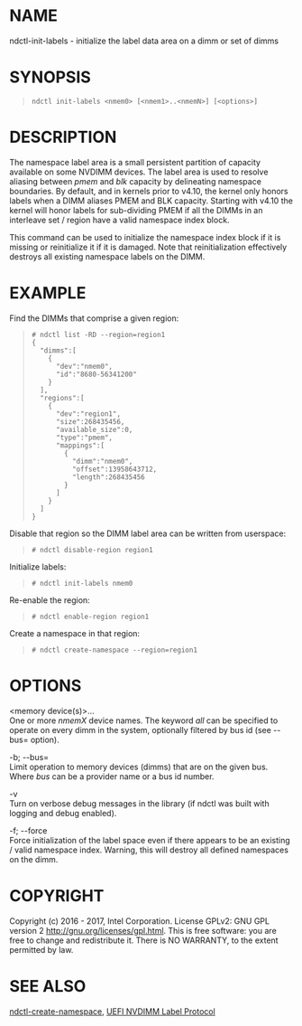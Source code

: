 NAME
====

ndctl-init-labels - initialize the label data area on a dimm or set of dimms

SYNOPSIS
========

>     ndctl init-labels <nmem0> [<nmem1>..<nmemN>] [<options>]

DESCRIPTION
===========

The namespace label area is a small persistent partition of capacity available on some NVDIMM devices. The label area is used to resolve aliasing between *pmem* and *blk* capacity by delineating namespace boundaries. By default, and in kernels prior to v4.10, the kernel only honors labels when a DIMM aliases PMEM and BLK capacity. Starting with v4.10 the kernel will honor labels for sub-dividing PMEM if all the DIMMs in an interleave set / region have a valid namespace index block.

This command can be used to initialize the namespace index block if it is missing or reinitialize it if it is damaged. Note that reinitialization effectively destroys all existing namespace labels on the DIMM.

EXAMPLE
=======

Find the DIMMs that comprise a given region:

>     # ndctl list -RD --region=region1
>     {
>       "dimms":[
>         {
>           "dev":"nmem0",
>           "id":"8680-56341200"
>         }
>       ],
>       "regions":[
>         {
>           "dev":"region1",
>           "size":268435456,
>           "available_size":0,
>           "type":"pmem",
>           "mappings":[
>             {
>               "dimm":"nmem0",
>               "offset":13958643712,
>               "length":268435456
>             }
>           ]
>         }
>       ]
>     }

Disable that region so the DIMM label area can be written from userspace:

>     # ndctl disable-region region1

Initialize labels:

>     # ndctl init-labels nmem0

Re-enable the region:

>     # ndctl enable-region region1

Create a namespace in that region:

>     # ndctl create-namespace --region=region1

OPTIONS
=======

&lt;memory device(s)&gt;…  
One or more *nmemX* device names. The keyword *all* can be specified to operate on every dimm in the system, optionally filtered by bus id (see --bus= option).

-b; --bus=  
Limit operation to memory devices (dimms) that are on the given bus. Where *bus* can be a provider name or a bus id number.

-v  
Turn on verbose debug messages in the library (if ndctl was built with logging and debug enabled).

-f; --force  
Force initialization of the label space even if there appears to be an existing / valid namespace index. Warning, this will destroy all defined namespaces on the dimm.

COPYRIGHT
=========

Copyright (c) 2016 - 2017, Intel Corporation. License GPLv2: GNU GPL version 2 <http://gnu.org/licenses/gpl.html>. This is free software: you are free to change and redistribute it. There is NO WARRANTY, to the extent permitted by law.

SEE ALSO
========

[ndctl-create-namespace](ndctl-create-namespace.md), [UEFI NVDIMM Label Protocol](http://www.uefi.org/sites/default/files/resources/UEFI_Spec_2_7.pdf)
